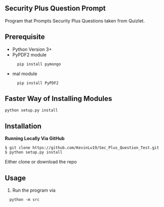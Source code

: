 ## Security Plus Question Prompt
Program that Prompts Security Plus Questions taken from Quizlet.

## Prerequisite
* Python Version 3+
* PyPDF2 module
  ```
    pip install pymongo
  ```
* mal module
  ```
    pip install PyPDF2
  ```

## Faster Way of Installing Modules
```
python setup.py install
```

## Installation 

**Running Locally Via GitHub**
```
$ git clone https://github.com/KevinLu19/Sec_Plus_Question_Test.git
$ python setup.py install
```
Either clone or download the repo

## Usage
1. Run the program via 
```
  python -m src
```
